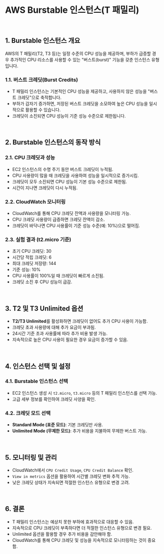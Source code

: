 # AWS Burstable 인스턴스(T 패밀리)

<br>

## 1. Burstable 인스턴스 개요
AWS의 T 패밀리(T2, T3 등)는 일정 수준의 CPU 성능을 제공하며, 부하가 급증할 경우 추가적인 CPU 리소스를 사용할 수 있는 "버스트(burst)" 기능을 갖춘 인스턴스 유형입니다.

### 1.1. 버스트 크레딧(Burst Credits)
- T 패밀리 인스턴스는 기본적인 CPU 성능을 제공하고, 사용하지 않은 성능을 "버스트 크레딧"으로 축적합니다.
- 부하가 갑자기 증가하면, 저장된 버스트 크레딧을 소모하여 높은 CPU 성능을 일시적으로 활용할 수 있습니다.
- 크레딧이 소진되면 CPU 성능이 기준 성능 수준으로 제한됩니다.

<br>

## 2. Burstable 인스턴스의 동작 방식
### 2.1. CPU 크레딧과 성능
- EC2 인스턴스의 수명 주기 동안 버스트 크레딧이 누적됨.
- CPU 사용량이 많을 때 크레딧을 사용하여 성능을 일시적으로 증가시킴.
- 크레딧이 모두 소진되면 CPU 성능이 기본 성능 수준으로 제한됨.
- 시간이 지나면 크레딧이 다시 누적됨.

### 2.2. CloudWatch 모니터링
- CloudWatch를 통해 CPU 크레딧 잔액과 사용량을 모니터링 가능.
- CPU 크레딧 사용량이 급증하면 크레딧 잔액이 감소.
- 크레딧이 바닥나면 CPU 사용률이 기준 성능 수준(예: 10%)으로 떨어짐.

### 2.3. 실험 결과 (t2.micro 기준)
- 초기 CPU 크레딧: 30
- 시간당 적립 크레딧: 6
- 최대 크레딧 저장량: 144
- 기준 성능: 10%
- CPU 사용률이 100%일 때 크레딧이 빠르게 소진됨.
- 크레딧 소진 후 CPU 성능이 급감.

<br>

## 3. T2 및 T3 Unlimited 옵션
- **T2/T3 Unlimited**를 활성화하면 크레딧이 없어도 추가 CPU 사용이 가능함.
- 크레딧 초과 사용량에 대해 추가 요금이 부과됨.
- 24시간 기준 초과 사용률에 따라 추가 비용 발생 가능.
- 지속적으로 높은 CPU 사용이 필요한 경우 요금이 증가할 수 있음.

<br>

## 4. 인스턴스 선택 및 설정
### 4.1. Burstable 인스턴스 선택
- EC2 인스턴스 생성 시 `t2.micro`, `t3.micro` 등의 T 패밀리 인스턴스를 선택 가능.
- 고급 세부 정보를 확인하여 크레딧 사양을 확인.

### 4.2. 크레딧 모드 선택
- **Standard Mode (표준 모드)**: 기본 크레딧만 사용.
- **Unlimited Mode (무제한 모드)**: 추가 비용을 지불하여 무제한 버스트 가능.

<br>

## 5. 모니터링 및 관리
- CloudWatch에서 `CPU Credit Usage`, `CPU Credit Balance` 확인.
- `View in metrics` 옵션을 활용하여 시간별 크레딧 변화 추적 가능.
- 낮은 크레딧 상태가 지속되면 적절한 인스턴스 유형으로 변경 고려.

<br>

## 6. 결론
- T 패밀리 인스턴스는 예상치 못한 부하에 효과적으로 대응할 수 있음.
- 지속적으로 CPU 크레딧이 부족하다면 더 적절한 인스턴스 유형으로 변경 필요.
- Unlimited 옵션을 활용할 경우 추가 비용을 감안해야 함.
- CloudWatch를 통해 CPU 크레딧 및 성능을 지속적으로 모니터링하는 것이 중요함.

